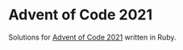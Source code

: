 # Advent of Code 2021

Solutions for [Advent of Code 2021](https://adventofcode.com/2021) written in Ruby.
